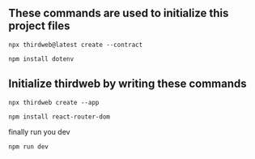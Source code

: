 ## These commands are used to initialize this project files
```
npx thirdweb@latest create --contract
```
```
npm install dotenv
```

## Initialize thirdweb by writing these commands

```
npx thirdweb create --app

npm install react-router-dom
```

finally run you dev
```
npm run dev
```
